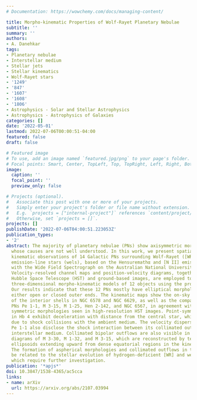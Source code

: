 ```yaml
---
# Documentation: https://wowchemy.com/docs/managing-content/

title: Morpho-kinematic Properties of Wolf-Rayet Planetary Nebulae
subtitle: ''
summary: ''
authors:
- A. Danehkar
tags:
- Planetary nebulae
- Interstellar medium
- Stellar jets
- Stellar kinematics
- Wolf-Rayet stars
- '1249'
- '847'
- '1607'
- '1608'
- '1806'
- Astrophysics - Solar and Stellar Astrophysics
- Astrophysics - Astrophysics of Galaxies
categories: []
date: '2022-05-01'
lastmod: 2022-07-06T00:00:51-04:00
featured: false
draft: false

# Featured image
# To use, add an image named `featured.jpg/png` to your page's folder.
# Focal points: Smart, Center, TopLeft, Top, TopRight, Left, Right, BottomLeft, Bottom, BottomRight.
image:
  caption: ''
  focal_point: ''
  preview_only: false

# Projects (optional).
#   Associate this post with one or more of your projects.
#   Simply enter your project's folder or file name without extension.
#   E.g. `projects = ["internal-project"]` references `content/project/deep-learning/index.md`.
#   Otherwise, set `projects = []`.
projects: []
publishDate: '2022-07-06T04:00:51.223053Z'
publication_types:
- '2'
abstract: The majority of planetary nebulae (PNs) show axisymmetric morphologies,
  whose causes are not well understood. In this work, we present spatially resolved
  kinematic observations of 14 Galactic PNs surrounding Wolf-Rayet ([WR]) and weak
  emission-line stars (wels), based on the Hensuremathα and [N II] emission taken
  with the Wide Field Spectrograph on the Australian National University 2.3 m telescope.
  Velocity-resolved channel maps and position-velocity diagrams, together with archival
  Hubble Space Telescope (HST) and ground-based images, are employed to construct
  three-dimensional morpho-kinematic models of 12 objects using the program SHAPE.
  Our results indicate that these 12 PNs mostly have elliptical morphologies, with
  either open or closed outer ends. The kinematic maps show the on-sky orientations
  of the interior shells in NGC 6578 and NGC 6629, as well as the compact (ensuremathłeq6″)
  PNs Pe 1-1, M 3-15, M 1-25, Hen 2-142, and NGC 6567, in agreement with the elliptically
  symmetric morphologies seen in high-resolution HST images. Point-symmetric knots
  in Hb 4 exhibit deceleration with distance from the central star, which could be
  due to shock collisions with the ambient medium. The velocity dispersion maps of
  Pe 1-1 also disclose the shock interaction between its collimated outflows and the
  interstellar medium. Collimated bipolar outflows are also visible in the position-velocity
  diagrams of M 3-30, M 1-32, and M 3-15, which are reconstructed by tenuous prolate
  ellipsoids extending upward from dense equatorial regions in the kinematic models.
  The formation of aspherical morphologies and collimated outflows in these PNs could
  be related to the stellar evolution of hydrogen-deficient [WR] and wels nuclei,
  which require further investigation.
publication: '*apjs*'
doi: 10.3847/1538-4365/ac5cca
links:
- name: arXiv
  url: https://arxiv.org/abs/2107.03994
---
```

